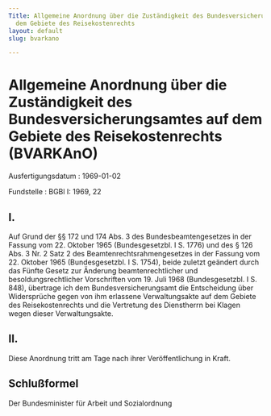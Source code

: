 ```yaml
---
Title: Allgemeine Anordnung über die Zuständigkeit des Bundesversicherungsamtes auf
  dem Gebiete des Reisekostenrechts
layout: default
slug: bvarkano

---
```


# Allgemeine Anordnung über die Zuständigkeit des Bundesversicherungsamtes auf dem Gebiete des Reisekostenrechts (BVARKAnO)

Ausfertigungsdatum
:   1969-01-02

Fundstelle
:   BGBl I: 1969, 22



## I.

Auf Grund der §§ 172 und 174 Abs. 3 des Bundesbeamtengesetzes in der
Fassung vom 22. Oktober 1965 (Bundesgesetzbl. I S. 1776) und des § 126
Abs. 3 Nr. 2 Satz 2 des Beamtenrechtsrahmengesetzes in der Fassung vom
22\. Oktober 1965 (Bundesgesetzbl. I S. 1754), beide zuletzt geändert
durch das Fünfte Gesetz zur Änderung beamtenrechtlicher und
besoldungsrechtlicher Vorschriften vom 19. Juli 1968 (Bundesgesetzbl.
I S. 848), übertrage ich dem Bundesversicherungsamt die Entscheidung
über Widersprüche gegen von ihm erlassene Verwaltungsakte auf dem
Gebiete des Reisekostenrechts und die Vertretung des Dienstherrn bei
Klagen wegen dieser Verwaltungsakte.


## II.

Diese Anordnung tritt am Tage nach ihrer Veröffentlichung in Kraft.


## Schlußformel

Der Bundesminister für Arbeit und Sozialordnung

